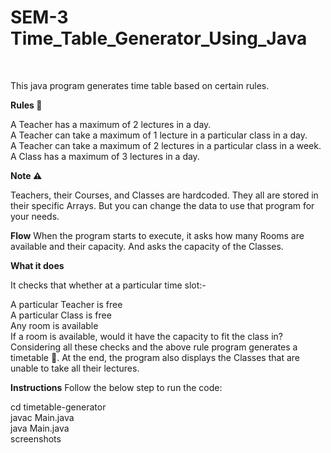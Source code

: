 # SEM-3 Time_Table_Generator_Using_Java
<br>

This java program generates time table based on certain rules.

<b> Rules 🎯 </b>

A Teacher has a maximum of 2 lectures in a day. <br>
A Teacher can take a maximum of 1 lecture in a particular class in a day.<br>
A Teacher can take a maximum of 2 lectures in a particular class in a week.<br>
A Class has a maximum of 3 lectures in a day.

<b> Note ⚠️ </b>

Teachers, their Courses, and Classes are hardcoded. They all are stored in their specific Arrays. But you can change the data to use that program for your needs.<br>

<b>Flow</b>
When the program starts to execute, it asks how many Rooms are available and their capacity. And asks the capacity of the Classes.

<b>What it does</b>

It checks that whether at a particular time slot:-

A particular Teacher is free <br>
A particular Class is free <br> 
Any room is available <br>
If a room is available, would it have the capacity to fit the class in? <br> 
Considering all these checks and the above rule program generates a timetable 🚩. At the end, the program also displays the Classes that are unable to take all their lectures.

<b>Instructions</b>
Follow the below step to run the code: <br>

cd timetable-generator <br>
javac Main.java <br>
java Main.java <br>
screenshots <br>
